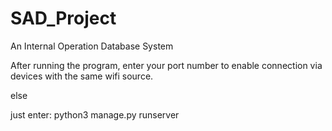 # SAD_Project

An Internal Operation Database System 

After running the program, enter your port number to enable connection via devices with the same wifi source. 

else 

just enter: python3 manage.py runserver
